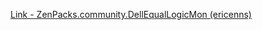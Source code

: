 [Link - ZenPacks.community.DellEqualLogicMon (ericenns)](https://github.com/ericenns/ZenPacks.community.DellEqualLogicMon)
